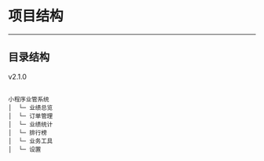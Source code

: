 # 项目结构
- - -
## 目录结构
v2.1.0
~~~

小程序业管系统
│  └─ 业绩总览             
│  └─ 订单管理               
│  └─ 业绩统计             
│  └─ 排行榜                    
│  └─ 业务工具    
│  └─ 设置             